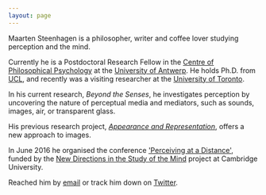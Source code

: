 ```yaml
---
layout: page
---
```


Maarten Steenhagen is a philosopher, writer and coffee lover studying perception and the mind. 

Currently he is a Postdoctoral Research Fellow in the [Centre of Philosophical Psychology](http://uahost.uantwerpen.be/bence.nanay/paw.html) at the [University of Antwerp](https://www.uantwerpen.be/en/). He holds Ph.D. from [UCL](https://www.ucl.ac.uk/philosophy), and recently was a visiting researcher at the [University of Toronto](http://www.philosophy.utoronto.ca).

In his current research, _Beyond the Senses_, he investigates perception by uncovering the nature of perceptual media and mediators, such as sounds, images, air, or transparent glass. 

His previous research project, [_Appearance and Representation_](http://msteenhagen.github.io/Appearance-and-representation/), offers a new approach to images. 

In June 2016 he organised the conference ['Perceiving at a Distance'](http://www.newdirectionsproject.com/2015/09/14/distance/), funded by the [New Directions in the Study of the Mind](http://www.newdirectionsproject.com/) project at Cambridge University.

Reached him by [email](mailto:maarten.steenhagen@uantwerp.be) or track him down on [Twitter](http://www.twitter.com/msteenhagen).

  

  

